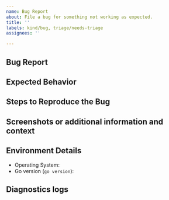 ```yaml
---
name: Bug Report
about: File a bug for something not working as expected.
title: ''
labels: kind/bug, triage/needs-triage
assignees: ''

---
```

<!-- Before creating a new issue please search for any existing related [issues](https://github.com/deepgram-devs/virtual-assistant/issues) before creating a new one. If you find an issue, join the discussion or add an emoji or comment with your scenario or subscribe to follow updates. -->

## Bug Report

<!-- Please concisely describe the problem you are having. -->

## Expected Behavior

<!-- Describe what you expected to happen. -->

## Steps to Reproduce the Bug

<!-- Describe steps to reproduce here and how reproducible this issue is (occasionally, often, always) -->

## Screenshots or additional information and context

<!-- If screenshots or snippets can be provided, please do so here. Otherwise please add additional context if necessary. -->

## Environment Details

* Operating System:
* Go version (`go version`): 

## Diagnostics logs
<!-- Collecting diagnostics logs that can help us troubleshoot your issue -->
